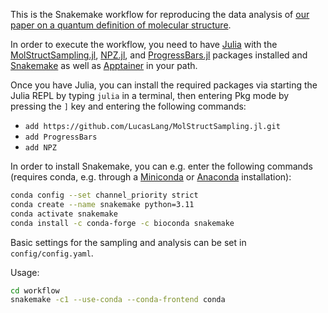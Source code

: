 This is the Snakemake workflow for reproducing the data analysis of [our paper on a quantum definition of molecular structure](https://doi.org/10.26434/chemrxiv-2023-mrxng).

In order to execute the workflow, you need to have [Julia](https://julialang.org/) with the [MolStructSampling.jl](https://github.com/LucasLang/MolStructSampling.jl/), [NPZ.jl](https://www.juliapackages.com/p/npz), and [ProgressBars.jl](https://www.juliapackages.com/p/progressbars) packages installed and [Snakemake](https://snakemake.readthedocs.io) as well as [Apptainer](https://apptainer.org/docs/admin/main/installation.html#install-from-pre-built-packages) in your path.

Once you have Julia, you can install the required packages via starting the Julia REPL by typing `julia` in a terminal, then entering Pkg mode by pressing the `]` key and entering the following commands:
- `add https://github.com/LucasLang/MolStructSampling.jl.git`
- `add ProgressBars`
- `add NPZ`

In order to install Snakemake, you can e.g. enter the following commands (requires conda, e.g. through a [Miniconda](https://docs.conda.io/en/latest/miniconda.html) or [Anaconda](https://docs.anaconda.com/free/anaconda/install/) installation):
```bash
conda config --set channel_priority strict
conda create --name snakemake python=3.11
conda activate snakemake
conda install -c conda-forge -c bioconda snakemake
```

Basic settings for the sampling and analysis can be set in `config/config.yaml`.

Usage:
```bash
cd workflow
snakemake -c1 --use-conda --conda-frontend conda
```
